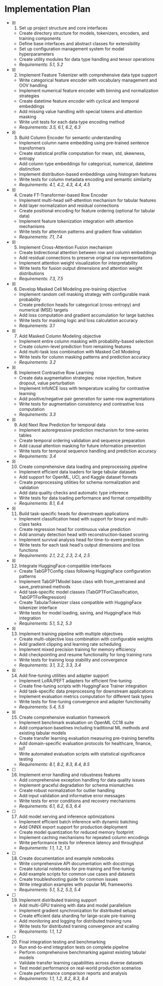 # Implementation Plan

- [x] 1. Set up project structure and core interfaces
  - Create directory structure for models, tokenizers, encoders, and training components
  - Define base interfaces and abstract classes for extensibility
  - Set up configuration management system for model hyperparameters
  - Create utility modules for data type handling and tensor operations
  - _Requirements: 5.1, 5.2_

- [x] 2. Implement Feature Tokenizer with comprehensive data type support
  - Write categorical feature encoder with vocabulary management and OOV handling
  - Implement numerical feature encoder with binning and normalization strategies
  - Create datetime feature encoder with cyclical and temporal embeddings
  - Add missing value handling with special tokens and attention masking
  - Write unit tests for each data type encoding method
  - _Requirements: 3.5, 6.1, 6.2, 6.3_

- [x] 3. Build Column Encoder for semantic understanding
  - Implement column name embedding using pre-trained sentence transformers
  - Create statistical profile computation for mean, std, skewness, entropy
  - Add column type embeddings for categorical, numerical, datetime distinction
  - Implement distribution-based embeddings using histogram features
  - Write tests for column metadata encoding and semantic similarity
  - _Requirements: 4.1, 4.2, 4.3, 4.4, 4.5_

- [x] 4. Create FT-Transformer-based Row Encoder
  - Implement multi-head self-attention mechanism for tabular features
  - Add layer normalization and residual connections
  - Create positional encoding for feature ordering (optional for tabular data)
  - Implement feature tokenization integration with attention mechanisms
  - Write tests for attention patterns and gradient flow validation
  - _Requirements: 7.1, 7.4_

- [x] 5. Implement Cross-Attention Fusion mechanism
  - Create bidirectional attention between row and column embeddings
  - Add residual connections to preserve original row representations
  - Implement attention weight visualization for interpretability
  - Write tests for fusion output dimensions and attention weight distributions
  - _Requirements: 7.3, 7.5_

- [x] 6. Develop Masked Cell Modeling pre-training objective
  - Implement random cell masking strategy with configurable mask probability
  - Create prediction heads for categorical (cross-entropy) and numerical (MSE) targets
  - Add loss computation and gradient accumulation for large batches
  - Write tests for masking logic and loss calculation accuracy
  - _Requirements: 3.1_

- [x] 7. Add Masked Column Modeling objective
  - Implement entire column masking with probability-based selection
  - Create column-level prediction from remaining features
  - Add multi-task loss combination with Masked Cell Modeling
  - Write tests for column masking patterns and prediction accuracy
  - _Requirements: 3.2_

- [x] 8. Implement Contrastive Row Learning
  - Create data augmentation strategies: noise injection, feature dropout, value perturbation
  - Implement InfoNCE loss with temperature scaling for contrastive learning
  - Add positive/negative pair generation for same-row augmentations
  - Write tests for augmentation consistency and contrastive loss computation
  - _Requirements: 3.3_

- [x] 9. Add Next Row Prediction for temporal data
  - Implement autoregressive prediction mechanism for time-series tables
  - Create temporal ordering validation and sequence preparation
  - Add causal attention masking for future information prevention
  - Write tests for temporal sequence handling and prediction accuracy
  - _Requirements: 3.4_

- [x] 10. Create comprehensive data loading and preprocessing pipeline
  - Implement efficient data loaders for large tabular datasets
  - Add support for OpenML, UCI, and Kaggle dataset formats
  - Create preprocessing utilities for schema normalization and validation
  - Add data quality checks and automatic type inference
  - Write tests for data loading performance and format compatibility
  - _Requirements: 8.1, 6.4_

- [x] 11. Build task-specific heads for downstream applications
  - Implement classification head with support for binary and multi-class tasks
  - Create regression head for continuous value prediction
  - Add anomaly detection head with reconstruction-based scoring
  - Implement survival analysis head for time-to-event prediction
  - Write tests for each task head's output dimensions and loss functions
  - _Requirements: 2.1, 2.2, 2.3, 2.4, 2.5_

- [x] 12. Integrate HuggingFace-compatible interfaces
  - Create TabGPTConfig class following HuggingFace configuration patterns
  - Implement TabGPTModel base class with from_pretrained and save_pretrained methods
  - Add task-specific model classes (TabGPTForClassification, TabGPTForRegression)
  - Create TabularTokenizer class compatible with HuggingFace tokenizer interface
  - Write tests for model loading, saving, and HuggingFace Hub integration
  - _Requirements: 5.1, 5.2, 5.3_

- [x] 13. Implement training pipeline with multiple objectives
  - Create multi-objective loss combination with configurable weights
  - Add gradient clipping and learning rate scheduling
  - Implement mixed precision training for memory efficiency
  - Add checkpointing and resume functionality for long training runs
  - Write tests for training loop stability and convergence
  - _Requirements: 3.1, 3.2, 3.3, 3.4_

- [x] 14. Add fine-tuning utilities and adapter support
  - Implement LoRA/PEFT adapters for efficient fine-tuning
  - Create fine-tuning scripts with HuggingFace Trainer integration
  - Add task-specific data preprocessing for downstream applications
  - Implement evaluation metrics computation for different task types
  - Write tests for fine-tuning convergence and adapter functionality
  - _Requirements: 5.4, 5.5_

- [x] 15. Create comprehensive evaluation framework
  - Implement benchmark evaluation on OpenML CC18 suite
  - Add comparison baselines including traditional ML methods and existing tabular models
  - Create transfer learning evaluation measuring pre-training benefits
  - Add domain-specific evaluation protocols for healthcare, finance, IoT
  - Write automated evaluation scripts with statistical significance testing
  - _Requirements: 8.1, 8.2, 8.3, 8.4, 8.5_

- [ ] 16. Implement error handling and robustness features
  - Add comprehensive exception handling for data quality issues
  - Implement graceful degradation for schema mismatches
  - Create robust normalization for outlier handling
  - Add input validation and informative error messages
  - Write tests for error conditions and recovery mechanisms
  - _Requirements: 6.1, 6.2, 6.3, 6.4_

- [ ] 17. Add model serving and inference optimizations
  - Implement efficient batch inference with dynamic batching
  - Add ONNX export support for production deployment
  - Create model quantization for reduced memory footprint
  - Implement caching mechanisms for repeated column encodings
  - Write performance tests for inference latency and throughput
  - _Requirements: 1.1, 1.2, 1.3_

- [ ] 18. Create documentation and example notebooks
  - Write comprehensive API documentation with docstrings
  - Create tutorial notebooks for pre-training and fine-tuning
  - Add example scripts for common use cases and datasets
  - Create troubleshooting guide for common issues
  - Write integration examples with popular ML frameworks
  - _Requirements: 5.1, 5.2, 5.3, 5.4_

- [ ] 19. Implement distributed training support
  - Add multi-GPU training with data and model parallelism
  - Implement gradient synchronization for distributed setups
  - Create efficient data sharding for large-scale pre-training
  - Add monitoring and logging for distributed training runs
  - Write tests for distributed training convergence and scaling
  - _Requirements: 1.1, 1.2_

- [ ] 20. Final integration testing and benchmarking
  - Run end-to-end integration tests on complete pipeline
  - Perform comprehensive benchmarking against existing tabular models
  - Validate transfer learning capabilities across diverse datasets
  - Test model performance on real-world production scenarios
  - Create performance comparison reports and analysis
  - _Requirements: 1.1, 1.2, 8.2, 8.3, 8.4_